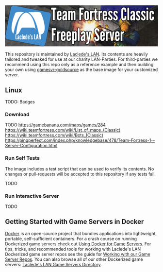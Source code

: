 ![Laclede's LAN Team Fortress Classic Freeplay Server](https://raw.githubusercontent.com/LacledesLAN/gamesvr-goldsource-tfc/master/.misc/banner-goldsource-tfc.png "Laclede's LAN Team Fortress Classic Freeplay Server")

This repository is maintained by [Laclede's LAN](https://lacledeslan.com). Its contents are heavily tailored and tweaked for use at our charity LAN-Parties. For third-parties we recommend using this repo only as a reference example and then building your own using [gamesvr-goldsource](https://github.com/LacledesLAN/gamesvr-goldsource) as the base image for your customized server.

## Linux

TODO: Badges

### Download

TODO
https://gamebanana.com/maps/games/284
https://wiki.teamfortress.com/wiki/List_of_maps_(Classic)
https://wiki.teamfortress.com/wiki/Bots_(Classic)
https://pingperfect.com/index.php/knowledgebase/478/Team-Fortress-1--Server-Configuration.html

### Run Self Tests

The image includes a test script that can be used to verify its contents. No changes or pull-requests will be accepted to this repository if any tests fail.

TODO

### Run Interactive Server

TODO

## Getting Started with Game Servers in Docker

[Docker](https://docs.docker.com/) is an open-source project that bundles applications into lightweight, portable, self-sufficient containers. For a crash course on running Dockerized game servers check out [Using Docker for Game Servers](https://github.com/LacledesLAN/README.1ST/blob/master/GameServers/DockerAndGameServers.md). For tips, tricks, and recommended tools for working with Laclede's LAN Dockerized game server repos see the guide for [Working with our Game Server Repos](https://github.com/LacledesLAN/README.1ST/blob/master/GameServers/WorkingWithOurRepos.md). You can also browse all of our other Dockerized game servers: [Laclede's LAN Game Servers Directory](https://github.com/LacledesLAN/README.1ST/tree/master/GameServers).
